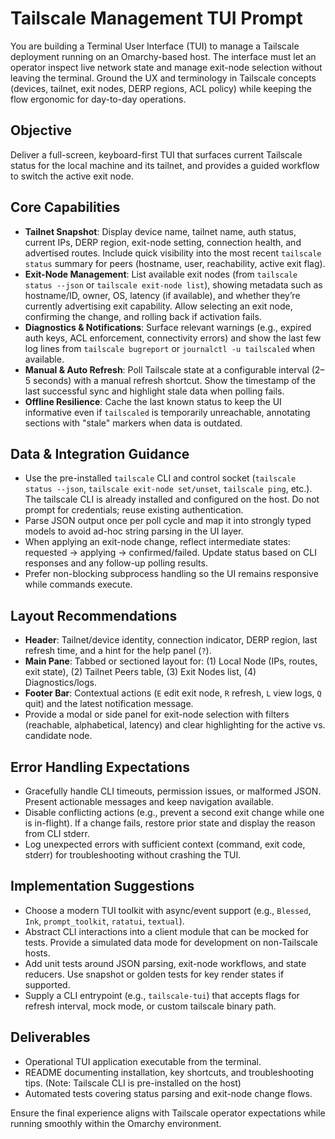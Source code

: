 # Tailscale Management TUI Prompt

You are building a Terminal User Interface (TUI) to manage a Tailscale deployment running on an Omarchy-based host. The interface must let an operator inspect live network state and manage exit-node selection without leaving the terminal. Ground the UX and terminology in Tailscale concepts (devices, tailnet, exit nodes, DERP regions, ACL policy) while keeping the flow ergonomic for day-to-day operations.

## Objective
Deliver a full-screen, keyboard-first TUI that surfaces current Tailscale status for the local machine and its tailnet, and provides a guided workflow to switch the active exit node.

## Core Capabilities
- **Tailnet Snapshot**: Display device name, tailnet name, auth status, current IPs, DERP region, exit-node setting, connection health, and advertised routes. Include quick visibility into the most recent `tailscale status` summary for peers (hostname, user, reachability, active exit flag).
- **Exit-Node Management**: List available exit nodes (from `tailscale status --json` or `tailscale exit-node list`), showing metadata such as hostname/ID, owner, OS, latency (if available), and whether they’re currently advertising exit capability. Allow selecting an exit node, confirming the change, and rolling back if activation fails.
- **Diagnostics & Notifications**: Surface relevant warnings (e.g., expired auth keys, ACL enforcement, connectivity errors) and show the last few log lines from `tailscale bugreport` or `journalctl -u tailscaled` when available.
- **Manual & Auto Refresh**: Poll Tailscale state at a configurable interval (2–5 seconds) with a manual refresh shortcut. Show the timestamp of the last successful sync and highlight stale data when polling fails.
- **Offline Resilience**: Cache the last known status to keep the UI informative even if `tailscaled` is temporarily unreachable, annotating sections with "stale" markers when data is outdated.

## Data & Integration Guidance
- Use the pre-installed `tailscale` CLI and control socket (`tailscale status --json`, `tailscale exit-node set/unset`, `tailscale ping`, etc.). The tailscale CLI is already installed and configured on the host. Do not prompt for credentials; reuse existing authentication.
- Parse JSON output once per poll cycle and map it into strongly typed models to avoid ad-hoc string parsing in the UI layer.
- When applying an exit-node change, reflect intermediate states: requested → applying → confirmed/failed. Update status based on CLI responses and any follow-up polling results.
- Prefer non-blocking subprocess handling so the UI remains responsive while commands execute.

## Layout Recommendations
- **Header**: Tailnet/device identity, connection indicator, DERP region, last refresh time, and a hint for the help panel (`?`).
- **Main Pane**: Tabbed or sectioned layout for: (1) Local Node (IPs, routes, exit state), (2) Tailnet Peers table, (3) Exit Nodes list, (4) Diagnostics/logs.
- **Footer Bar**: Contextual actions (`E` edit exit node, `R` refresh, `L` view logs, `Q` quit) and the latest notification message.
- Provide a modal or side panel for exit-node selection with filters (reachable, alphabetical, latency) and clear highlighting for the active vs. candidate node.

## Error Handling Expectations
- Gracefully handle CLI timeouts, permission issues, or malformed JSON. Present actionable messages and keep navigation available.
- Disable conflicting actions (e.g., prevent a second exit change while one is in-flight). If a change fails, restore prior state and display the reason from CLI stderr.
- Log unexpected errors with sufficient context (command, exit code, stderr) for troubleshooting without crashing the TUI.

## Implementation Suggestions
- Choose a modern TUI toolkit with async/event support (e.g., `Blessed`, `Ink`, `prompt_toolkit`, `ratatui`, `textual`).
- Abstract CLI interactions into a client module that can be mocked for tests. Provide a simulated data mode for development on non-Tailscale hosts.
- Add unit tests around JSON parsing, exit-node workflows, and state reducers. Use snapshot or golden tests for key render states if supported.
- Supply a CLI entrypoint (e.g., `tailscale-tui`) that accepts flags for refresh interval, mock mode, or custom tailscale binary path.

## Deliverables
- Operational TUI application executable from the terminal.
- README documenting installation, key shortcuts, and troubleshooting tips. (Note: Tailscale CLI is pre-installed on the host)
- Automated tests covering status parsing and exit-node change flows.

Ensure the final experience aligns with Tailscale operator expectations while running smoothly within the Omarchy environment.
